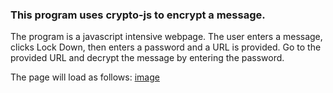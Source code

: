 ### This program uses crypto-js to encrypt a message.

  The program is a javascript intensive webpage. The user enters a message, clicks Lock Down,
  then enters a password and a URL is provided. Go to the provided URL and decrypt the message by entering the password.

  The page will load as follows:
  [image](http://hijk.it/image/3L3l3C0C2Z1u)
